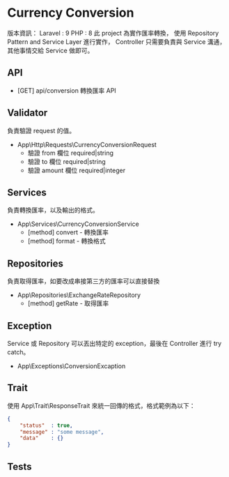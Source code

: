 # Currency Conversion
版本資訊：
Laravel : 9
PHP     : 8
此 project 為實作匯率轉換，
使用 Repository Pattern and Service Layer 進行實作，
Controller 只需要負責與 Service 溝通，其他事情交給 Service 做即可。

## API
- [GET] api/conversion 轉換匯率 API

## Validator
負責驗證 request 的值。
- App\Http\Requests\CurrencyConversionRequest
    - 驗證 from   欄位 required|string
    - 驗證 to     欄位 required|string
    - 驗證 amount 欄位 required|integer

## Services
負責轉換匯率，以及輸出的格式。
- App\Services\CurrencyConversionService
    - [method] convert - 轉換匯率
    - [method] format  - 轉換格式

## Repositories
負責取得匯率，如要改成串接第三方的匯率可以直接替換
- App\Repositories\ExchangeRateRepository
    - [method] getRate - 取得匯率

## Exception
Service 或 Repository 可以丟出特定的 exception，最後在 Controller 進行 try catch。
- App\Exceptions\ConversionExcaption

## Trait
使用 App\Trait\ResponseTrait 來統一回傳的格式，格式範例為以下：
```json
{
    "status"  : true,
    "message" : "some message",
    "data"    : {}
}
```

## Tests